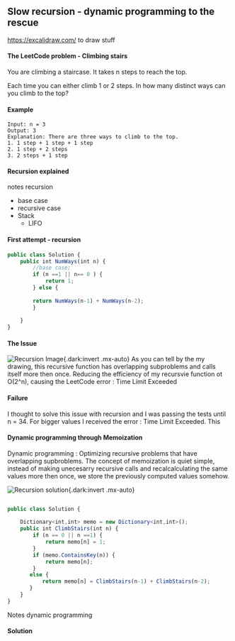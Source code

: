## Slow recursion - dynamic programming to the rescue

https://excalidraw.com/ to draw stuff

#### The LeetCode problem - Climbing stairs

You are climbing a staircase. It takes n steps to reach the top.

Each time you can either climb 1 or 2 steps. In how many distinct ways can you climb to the top?

#### Example
```
Input: n = 3
Output: 3
Explanation: There are three ways to climb to the top.
1. 1 step + 1 step + 1 step
2. 1 step + 2 steps
3. 2 steps + 1 step
```

#### Recursion explained

notes recursion
- base case
- recursive case
- Stack
    - LIFO 
#### First attempt - recursion

```ts
public class Solution {
    public int NumWays(int n) {
        //base case;
        if (n ==1 || n== 0 ) {
            return 1;
        } else {
            
        return NumWays(n-1) + NumWays(n-2);
        }
        
    }
}
```

#### The Issue

![Recursion Image](/Recursion-problem.svg){.dark:invert .mx-auto}
As you can tell by the my drawing, this recursive function has overlapping subproblems and calls itself more then once.
Reducing the efficiency of my recursvie function ot O(2^n), causing the LeetCode error : Time Limit Exceeded

#### Failure

I thought to solve this issue with recursion and I was passing the tests until n = 34.
For bigger values I received the error : Time Limit Exceeded. This 


#### Dynamic programming through Memoization

Dynamic programming : Optimizing recursive problems that have overlapping supbroblems.
The concept of memoization is quiet simple, instead of making unecesarry recursive calls and recalcalculating the same values more then once, we store the previously computed values somehow.


![Recursion solution](/Recursion-dynamic-solution.svg){.dark:invert .mx-auto}

```ts

public class Solution {
    
    Dictionary<int,int> memo = new Dictionary<int,int>();
    public int ClimbStairs(int n) {
        if (n == 0 || n ==1) {
            return memo[n] = 1;
        }
        if (memo.ContainsKey(n)) {
            return memo[n];
        }
       else {
           return memo[n] = ClimbStairs(n-1) + ClimbStairs(n-2);
       } 
    }
}

```

Notes dynamic programming

#### Solution



